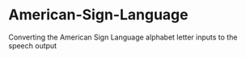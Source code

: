 # American-Sign-Language
Converting the American Sign Language alphabet letter inputs to the speech output

